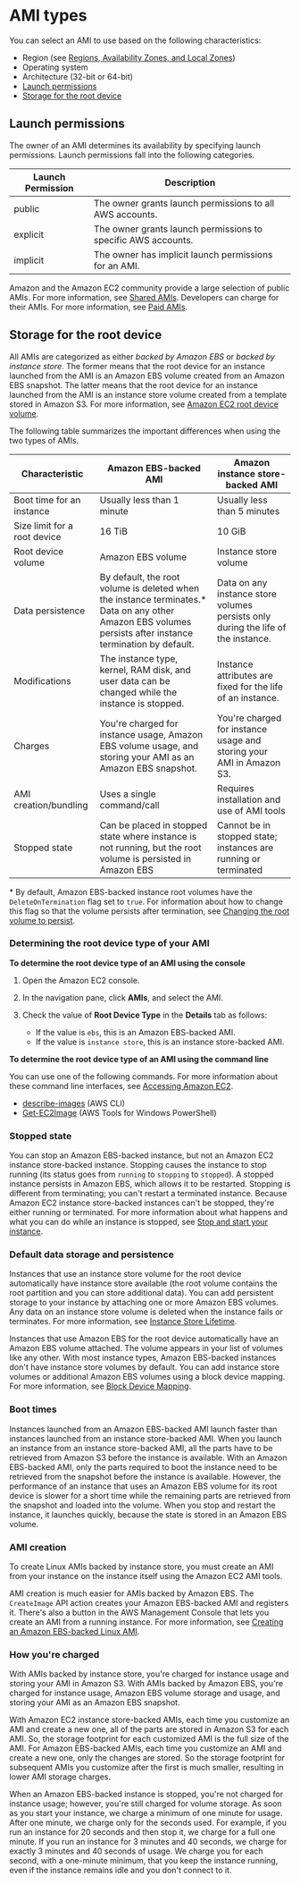# AMI types<a name="ComponentsAMIs"></a>

You can select an AMI to use based on the following characteristics:
+ Region \(see [Regions, Availability Zones, and Local Zones](using-regions-availability-zones.md)\)
+ Operating system
+ Architecture \(32\-bit or 64\-bit\)
+ [Launch permissions](#launch-permissions)
+ [Storage for the root device](#storage-for-the-root-device)

## Launch permissions<a name="launch-permissions"></a>

The owner of an AMI determines its availability by specifying launch permissions\. Launch permissions fall into the following categories\.


| Launch Permission | Description | 
| --- | --- | 
| public | The owner grants launch permissions to all AWS accounts\. | 
| explicit | The owner grants launch permissions to specific AWS accounts\. | 
| implicit | The owner has implicit launch permissions for an AMI\. | 

Amazon and the Amazon EC2 community provide a large selection of public AMIs\. For more information, see [Shared AMIs](sharing-amis.md)\. Developers can charge for their AMIs\. For more information, see [Paid AMIs](paid-amis.md)\.

## Storage for the root device<a name="storage-for-the-root-device"></a>

All AMIs are categorized as either *backed by Amazon EBS* or *backed by instance store*\. The former means that the root device for an instance launched from the AMI is an Amazon EBS volume created from an Amazon EBS snapshot\. The latter means that the root device for an instance launched from the AMI is an instance store volume created from a template stored in Amazon S3\. For more information, see [Amazon EC2 root device volume](RootDeviceStorage.md)\.

The following table summarizes the important differences when using the two types of AMIs\.


| Characteristic | Amazon EBS\-backed AMI | Amazon instance store\-backed AMI | 
| --- | --- | --- | 
|  Boot time for an instance  |  Usually less than 1 minute  |  Usually less than 5 minutes  | 
|  Size limit for a root device  |  16 TiB  |  10 GiB  | 
|  Root device volume  |  Amazon EBS volume  |  Instance store volume  | 
|  Data persistence  |  By default, the root volume is deleted when the instance terminates\.\* Data on any other Amazon EBS volumes persists after instance termination by default\.   |  Data on any instance store volumes persists only during the life of the instance\.  | 
|  Modifications  |  The instance type, kernel, RAM disk, and user data can be changed while the instance is stopped\.  |  Instance attributes are fixed for the life of an instance\.  | 
|  Charges  |  You're charged for instance usage, Amazon EBS volume usage, and storing your AMI as an Amazon EBS snapshot\.  |  You're charged for instance usage and storing your AMI in Amazon S3\.  | 
|  AMI creation/bundling  |  Uses a single command/call  |  Requires installation and use of AMI tools  | 
|  Stopped state  |  Can be placed in stopped state where instance is not running, but the root volume is persisted in Amazon EBS  |  Cannot be in stopped state; instances are running or terminated  | 

\* By default, Amazon EBS\-backed instance root volumes have the `DeleteOnTermination` flag set to `true`\. For information about how to change this flag so that the volume persists after termination, see [Changing the root volume to persist](RootDeviceStorage.md#Using_RootDeviceStorage)\.

### Determining the root device type of your AMI<a name="display-ami-root-device-type"></a>

**To determine the root device type of an AMI using the console**

1. Open the Amazon EC2 console\.

1. In the navigation pane, click **AMIs**, and select the AMI\.

1. Check the value of **Root Device Type** in the **Details** tab as follows:
   + If the value is `ebs`, this is an Amazon EBS\-backed AMI\.
   + If the value is `instance store`, this is an instance store\-backed AMI\.

**To determine the root device type of an AMI using the command line**

You can use one of the following commands\. For more information about these command line interfaces, see [Accessing Amazon EC2](concepts.md#access-ec2)\.
+ [describe\-images](https://docs.aws.amazon.com/cli/latest/reference/ec2/describe-images.html) \(AWS CLI\)
+ [Get\-EC2Image](https://docs.aws.amazon.com/powershell/latest/reference/items/Get-EC2Image.html) \(AWS Tools for Windows PowerShell\)

### Stopped state<a name="ec2-bootfromebs-stopped-state"></a>

You can stop an Amazon EBS\-backed instance, but not an Amazon EC2 instance store\-backed instance\. Stopping causes the instance to stop running \(its status goes from `running` to `stopping` to `stopped`\)\. A stopped instance persists in Amazon EBS, which allows it to be restarted\. Stopping is different from terminating; you can't restart a terminated instance\. Because Amazon EC2 instance store\-backed instances can't be stopped, they're either running or terminated\. For more information about what happens and what you can do while an instance is stopped, see [Stop and start your instance](Stop_Start.md)\.

### Default data storage and persistence<a name="ec2-bootfromebs-default-data-storage-and-persistence"></a>

Instances that use an instance store volume for the root device automatically have instance store available \(the root volume contains the root partition and you can store additional data\)\. You can add persistent storage to your instance by attaching one or more Amazon EBS volumes\. Any data on an instance store volume is deleted when the instance fails or terminates\. For more information, see [Instance Store Lifetime](InstanceStorage.md#instance-store-lifetime)\.

Instances that use Amazon EBS for the root device automatically have an Amazon EBS volume attached\. The volume appears in your list of volumes like any other\. With most instance types, Amazon EBS\-backed instances don't have instance store volumes by default\. You can add instance store volumes or additional Amazon EBS volumes using a block device mapping\. For more information, see [Block Device Mapping](block-device-mapping-concepts.md)\.

### Boot times<a name="ec2-bootfromebs-boot-times"></a>

Instances launched from an Amazon EBS\-backed AMI launch faster than instances launched from an instance store\-backed AMI\. When you launch an instance from an instance store\-backed AMI, all the parts have to be retrieved from Amazon S3 before the instance is available\. With an Amazon EBS\-backed AMI, only the parts required to boot the instance need to be retrieved from the snapshot before the instance is available\. However, the performance of an instance that uses an Amazon EBS volume for its root device is slower for a short time while the remaining parts are retrieved from the snapshot and loaded into the volume\. When you stop and restart the instance, it launches quickly, because the state is stored in an Amazon EBS volume\.

### AMI creation<a name="ec2-bootfromebs-ami-creation"></a>

To create Linux AMIs backed by instance store, you must create an AMI from your instance on the instance itself using the Amazon EC2 AMI tools\. 

AMI creation is much easier for AMIs backed by Amazon EBS\. The `CreateImage` API action creates your Amazon EBS\-backed AMI and registers it\. There's also a button in the AWS Management Console that lets you create an AMI from a running instance\. For more information, see [Creating an Amazon EBS\-backed Linux AMI](creating-an-ami-ebs.md)\.

### How you're charged<a name="ec2-bootfromebs-how-you-are-charged"></a>

With AMIs backed by instance store, you're charged for instance usage and storing your AMI in Amazon S3\. With AMIs backed by Amazon EBS, you're charged for instance usage, Amazon EBS volume storage and usage, and storing your AMI as an Amazon EBS snapshot\.

With Amazon EC2 instance store\-backed AMIs, each time you customize an AMI and create a new one, all of the parts are stored in Amazon S3 for each AMI\. So, the storage footprint for each customized AMI is the full size of the AMI\. For Amazon EBS\-backed AMIs, each time you customize an AMI and create a new one, only the changes are stored\. So the storage footprint for subsequent AMIs you customize after the first is much smaller, resulting in lower AMI storage charges\. 

When an Amazon EBS\-backed instance is stopped, you're not charged for instance usage; however, you're still charged for volume storage\. As soon as you start your instance, we charge a minimum of one minute for usage\. After one minute, we charge only for the seconds used\. For example, if you run an instance for 20 seconds and then stop it, we charge for a full one minute\. If you run an instance for 3 minutes and 40 seconds, we charge for exactly 3 minutes and 40 seconds of usage\. We charge you for each second, with a one\-minute minimum, that you keep the instance running, even if the instance remains idle and you don't connect to it\.
